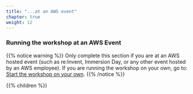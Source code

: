 ```yaml
---
title: "...at an AWS event"
chapter: true
weight: 12
---
```


### Running the workshop at an AWS Event

{{% notice warning %}}
Only complete this section if you are at an AWS hosted event (such as re:Invent,
Immersion Day, or any other event hosted by an AWS employee). If you 
are running the workshop on your own, go to:
[Start the workshop on your own](self_paced.html).
{{% /notice %}}

{{% children %}}
